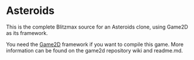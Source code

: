 Asteroids
===========

This is the complete Blitzmax source for an Asteroids clone, using Game2D as its framework.

You need the [Game2D](https://github.com/wiebow/game2d.mod) framework if you want to compile this game.
More information can be found on the game2d repository wiki and readme.md.
